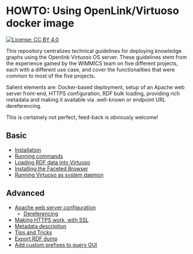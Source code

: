 # HOWTO: Using OpenLink/Virtuoso docker image

[![License: CC BY 4.0](https://img.shields.io/badge/License-CC_BY_4.0-lightgrey.svg)](https://creativecommons.org/licenses/by/4.0/)

This repository centralizes technical guidelines for deploying knowledge graphs using the Openlink Virtuoso OS server.
These guidelines stem from the experience gained by the WIMMICS team on five different projects, each with a different use case, and cover the functionalities that were common to most of the five projects.

Salient elements are: Docker-based deployment, setup of an Apache web server front-end, HTTPS configuration, RDF bulk loading, providing rich metadata and making it available via .well-known or endpoint URL dereferencing. 

This is certainely not perfect, feed-back is obviously welcome!


## Basic

- [Installation](https://github.com/Wimmics/HOWTO_Virtuoso-Docker/blob/main/Basic/Installation.md#virtuoso-on-docker-installation)
- [Running commands](https://github.com/Wimmics/HOWTO_Virtuoso-Docker/blob/main/Basic/Run_commands.md)
- [Loading RDF data into Virtuoso](https://github.com/Wimmics/HOWTO_Virtuoso-Docker/blob/main/Basic/Loading_data.md#loading-data-on-the-server)
- [Installing the Faceted Browser](https://github.com/Wimmics/HOWTO_Virtuoso-Docker/blob/main/Basic/Facets.md#installing-the-faceted-browsing-service)
- [Running Virtuoso as system daemon](https://github.com/Wimmics/HOWTO_Virtuoso-Docker/blob/main/Basic/Create_system_service.md#virtuoso-as-a-system-service-on-linux)

## Advanced

- [Apache web server configuration](https://github.com/Wimmics/HOWTO_Virtuoso-Docker/blob/main/Advanced/Apache_configuration.md#web-server-configuration)
  - [Dereferencing](https://github.com/Wimmics/HOWTO_Virtuoso-Docker/blob/main/Advanced/Dereferencement.md)
- [Making HTTPS work, with SSL](https://github.com/Wimmics/HOWTO_Virtuoso-Docker/blob/main/Advanced/SSL.md)
- [Metadata description](https://github.com/Wimmics/HOWTO_Virtuoso-Docker/blob/main/Advanced/Metadata_description.md#metadata-description)
- [Tips and Tricks](https://github.com/Wimmics/HOWTO_Virtuoso-Docker/blob/main/Advanced/TipsTricks.md)
- [Export RDF dump](https://github.com/Wimmics/HOWTO_Virtuoso-Docker/blob/main/Advanced/Dump%20export.md)
- [Add custom prefixes to query GUI](https://github.com/Wimmics/HOWTO_Virtuoso-Docker/blob/main/Advanced/AddCustomNsPrefix.md)
